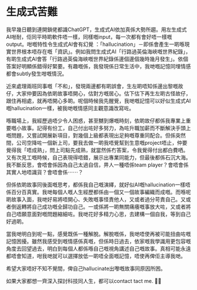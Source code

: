 # 生成式苦難

我早幾日聽到連開鎖佬都識ChatGPT，生成式AI依加真係大勢所趨。用左生成式AI咁耐，佢同平時啲軟件唔一樣，同樣嘅input，每一次都有會好唔一樣嘅output。咁嘅特性令生成式AI會有幻覺 ：「hallucination」－即係會產生一啲喺現實世界根本唔存在嘅「資訊」。例如我問生成式AI「行路過英倫海峽嘅世界紀錄」，有啲生成式AI會答「行路過英倫海峽嘅世界紀錄係邊個邊個幾時幾月發生」。依個答案好明顯係錯得好緊要。有趣嘅係，我發現係日常生活中，我哋嘅記憶同埋情感都會subtly發生咁嘅情況。

近來處理兩班同事嘅「不和」，發現兩邊都有啲誤會，生左啲唔知係邊出黎嘅故仔，大家仲要因為依啲故事唔開心，估對方嘅居心。估下估下再生左啲古怪故仔，跟住再相處，就再唔開心多啲。呢個時候我先醒覺，我哋嘅記憶可以好似生成式AI嘅hallucination一樣，被我哋嘅情感同主觀意識改寫咗。

喺職場上，我經歷過唔少令人困惑，甚至嬲到爆嘅時刻，依啲故仔都係我專業上重要嘅小故事。記得有份工，自己付出咗好多努力，為咗升職加薪而不斷解決手頭上嘅問題，又嘗試開展新項目，對幾個上級都表現出足夠嘅尊重同配合。但係突然間，公司空降咗一個新上司，要我去做一啲我唔覺幫到生意嘅project唔止，仲要覺得我「唔成熟」，問上司點先成熟，就當然係冇答案，令我覺得付出都白費哂。又有次見工嘅時候，自己表現得唔錯，展示出專業同能力，但最後都係石沉大海。我不斷反思，會唔會係因為自己太過自信，畀人一種唔係team player？會唔會係其實人地唔識貨？會唔會係⋯⋯？

但係依啲故事同後面嘅思考，都係我自己嘅演繹，就好似AI嘅hallucination一樣唔係百分百真實。我哋每個人嘅人生經歷都係由一個又一個故事編織而成嘅。而喺呢啲故事入面，我哋好易將唔開心、失敗嘅事怪責他人，又或者過分苛責自己。又或者倒返轉將自己成功嘅全歸功自己。一或係將一啲無關痛癢嘅事放大咗，又或者將自己唔願意面對嘅問題縮細咗。我哋花好多精力心思，去建構一個自我，等到自己好過啲。

當我哋明白到呢一點，感覺既係一種解脫。解脫嘅係，我哋唔使再被可能扭曲咗嘅記憶困擾。雖然我感受到嘅情感係真嘅，但係時日過去，依家嘅我學識用更包容嘅角度去回望過去，明白到每個人都係喺自己嘅視角講述自己嘅故事。真相可能永遠都唔會知道，咁我哋就可以選擇放低一啲唔全面嘅記憶，唔使再俾佢主導我哋。

希望大家唔好不知不覺間，俾自己hallucinate出嚟嘅故事同原因所困。

如果大家都想一齊深入探討科技同人生，都可以contact tact me. 🤙🏻
